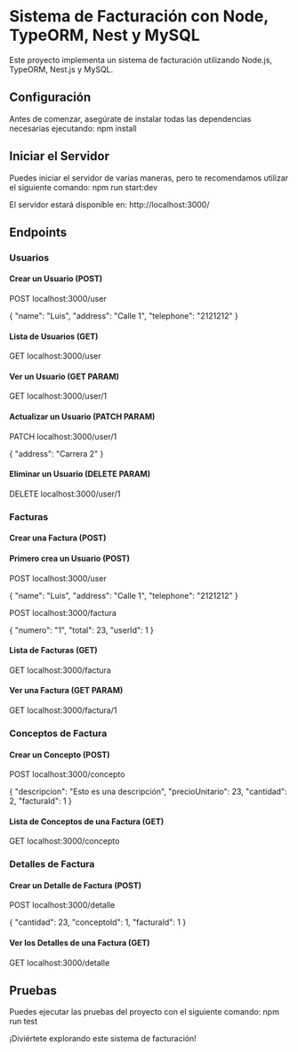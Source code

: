 # Sistema de Facturación con Node, TypeORM, Nest y MySQL

Este proyecto implementa un sistema de facturación utilizando Node.js, TypeORM, Nest.js y MySQL.

## Configuración

Antes de comenzar, asegúrate de instalar todas las dependencias necesarias ejecutando: 
npm install

## Iniciar el Servidor

Puedes iniciar el servidor de varias maneras, pero te recomendamos utilizar el siguiente comando:
npm run start:dev


El servidor estará disponible en:
http://localhost:3000/


## Endpoints

### Usuarios

#### Crear un Usuario (POST)

POST localhost:3000/user

{
"name": "Luis",
"address": "Calle 1",
"telephone": "2121212"
}

#### Lista de Usuarios (GET)
GET localhost:3000/user


#### Ver un Usuario (GET PARAM)
GET localhost:3000/user/1


#### Actualizar un Usuario (PATCH PARAM)

PATCH localhost:3000/user/1

{
"address": "Carrera 2"
}


#### Eliminar un Usuario (DELETE PARAM)

DELETE localhost:3000/user/1


### Facturas

#### Crear una Factura (POST)

#### Primero crea un Usuario (POST)

POST localhost:3000/user

{
"name": "Luis",
"address": "Calle 1",
"telephone": "2121212"
}

POST localhost:3000/factura

{
"numero": "1",
"total": 23,
"userId": 1
}


#### Lista de Facturas (GET)
GET localhost:3000/factura


#### Ver una Factura (GET PARAM)
GET localhost:3000/factura/1


### Conceptos de Factura

#### Crear un Concepto (POST)

POST localhost:3000/concepto

{
"descripcion": "Esto es una descripción",
"precioUnitario": 23,
"cantidad": 2,
"facturaId": 1
}


#### Lista de Conceptos de una Factura (GET)

GET localhost:3000/concepto


### Detalles de Factura

#### Crear un Detalle de Factura (POST)

POST localhost:3000/detalle

{
"cantidad": 23,
"conceptoId": 1,
"facturaId": 1
}


#### Ver los Detalles de una Factura (GET)
GET localhost:3000/detalle


## Pruebas

Puedes ejecutar las pruebas del proyecto con el siguiente comando:
npm run test


¡Diviértete explorando este sistema de facturación!






